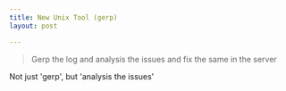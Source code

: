 ```yaml
---
title: New Unix Tool (gerp)
layout: post

---
```


> Gerp the log and analysis the issues and fix the same in the server

Not just 'gerp', but 'analysis the issues'